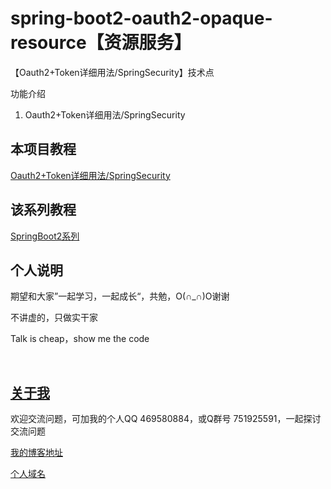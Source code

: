 # spring-boot2-oauth2-opaque-resource【资源服务】

【Oauth2+Token详细用法/SpringSecurity】技术点

功能介绍

1. Oauth2+Token详细用法/SpringSecurity

## 本项目教程

[Oauth2+Token详细用法/SpringSecurity](https://hemin.blog.csdn.net/article/details/96483440)

## 该系列教程

[SpringBoot2系列](https://blog.csdn.net/hemin1003/column/info/40170)

## 个人说明

期望和大家”一起学习，一起成长“，共勉，O(∩_∩)O谢谢

不讲虚的，只做实干家

Talk is cheap，show me the code

<br/>


## [关于我](http://heminit.com/about/)

欢迎交流问题，可加我的个人QQ 469580884，或Q群号 751925591，一起探讨交流问题

[我的博客地址](http://blog.csdn.net/hemin1003)

[个人域名](http://heminit.com)